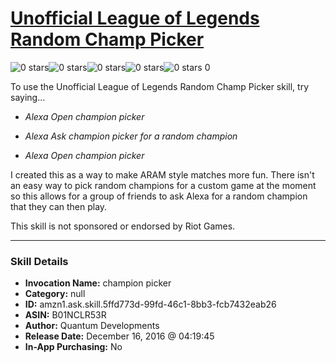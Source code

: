 # [Unofficial League of Legends Random Champ Picker](http://alexa.amazon.com/#skills/amzn1.ask.skill.5ffd773d-99fd-46c1-8bb3-fcb7432eab26)
![0 stars](../../images/ic_star_border_black_18dp_1x.png)![0 stars](../../images/ic_star_border_black_18dp_1x.png)![0 stars](../../images/ic_star_border_black_18dp_1x.png)![0 stars](../../images/ic_star_border_black_18dp_1x.png)![0 stars](../../images/ic_star_border_black_18dp_1x.png) 0

To use the Unofficial League of Legends Random Champ Picker skill, try saying...

* *Alexa Open champion picker*

* *Alexa Ask champion picker for a random champion*

* *Alexa Open champion picker*

I created this as a way to make ARAM style matches more fun. There isn't an easy way to pick random champions for a custom game at the moment so this allows for a group of friends to ask Alexa for a random champion that they can then play.

This skill is not sponsored or endorsed by Riot Games.

***

### Skill Details

* **Invocation Name:** champion picker
* **Category:** null
* **ID:** amzn1.ask.skill.5ffd773d-99fd-46c1-8bb3-fcb7432eab26
* **ASIN:** B01NCLR53R
* **Author:** Quantum Developments
* **Release Date:** December 16, 2016 @ 04:19:45
* **In-App Purchasing:** No
